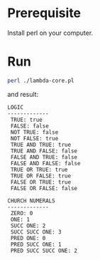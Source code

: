 # Prerequisite
Install perl on your computer.

# Run

```bash
perl ./lambda-core.pl
```

and result: 
```text
LOGIC
-------------
 TRUE: true
 FALSE: false
 NOT TRUE: false
 NOT FALSE: true
 TRUE AND TRUE: true
 TRUE AND FALSE: false
 FALSE AND TRUE: false
 FALSE AND FALSE: false
 TRUE OR TRUE: true
 TRUE OR FALSE: true
 FALSE OR TRUE: true
 FALSE OR FALSE: false

CHURCH NUMERALS
-------------
 ZERO: 0
 ONE: 1
 SUCC ONE: 2
 SUCC SUCC ONE: 3
 PRED ONE: 0
 PRED SUCC ONE: 1
 PRED SUCC SUCC ONE: 2
```


